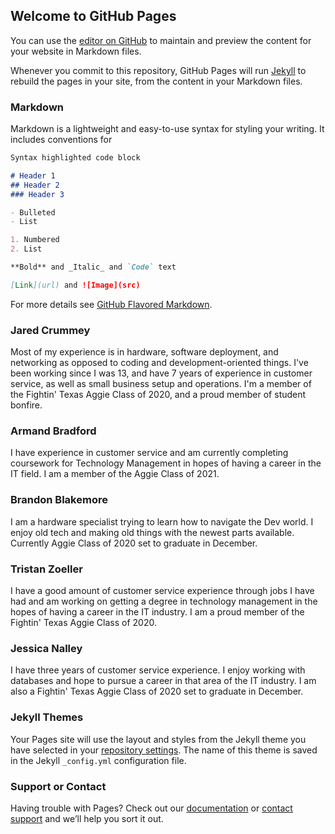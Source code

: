 ## Welcome to GitHub Pages

You can use the [editor on GitHub](https://github.com/bonfirepilot/tcmg412/edit/master/index.md) to maintain and preview the content for your website in Markdown files.

Whenever you commit to this repository, GitHub Pages will run [Jekyll](https://jekyllrb.com/) to rebuild the pages in your site, from the content in your Markdown files.

### Markdown

Markdown is a lightweight and easy-to-use syntax for styling your writing. It includes conventions for

```markdown
Syntax highlighted code block

# Header 1
## Header 2
### Header 3

- Bulleted
- List

1. Numbered
2. List

**Bold** and _Italic_ and `Code` text

[Link](url) and ![Image](src)
```

For more details see [GitHub Flavored Markdown](https://guides.github.com/features/mastering-markdown/).

### Jared Crummey

Most of my experience is in hardware, software deployment, and networking as opposed to coding and development-oriented things. I've been working since I was 13, and have 7 years of experience in customer service, as well as small business setup and operations. I'm a member of the Fightin' Texas Aggie Class of 2020, and a proud member of student bonfire. 

### Armand Bradford

I have experience in customer service and am currently completing coursework for Technology Management in hopes of having a career in the IT field. I am a member of the Aggie Class of 2021.

### Brandon Blakemore
I am a hardware specialist trying to learn how to navigate the Dev world. I enjoy old tech and making old things with the newest parts available. Currently Aggie Class of 2020 set to graduate in December. 

### Tristan Zoeller
I have a good amount of customer service experience through jobs I have had and am working on getting a degree in technology management in the hopes of having a career in the IT industry. I am a proud member of the Fightin' Texas Aggie Class of 2020.

### Jessica Nalley
I have three years of customer service experience. I enjoy working with databases and hope to pursue a career in that area of the IT industry. I am also a Fightin' Texas Aggie Class of 2020 set to graduate in December.

### Jekyll Themes

Your Pages site will use the layout and styles from the Jekyll theme you have selected in your [repository settings](https://github.com/bonfirepilot/tcmg412/settings). The name of this theme is saved in the Jekyll `_config.yml` configuration file.

### Support or Contact

Having trouble with Pages? Check out our [documentation](https://help.github.com/categories/github-pages-basics/) or [contact support](https://github.com/contact) and we’ll help you sort it out.
